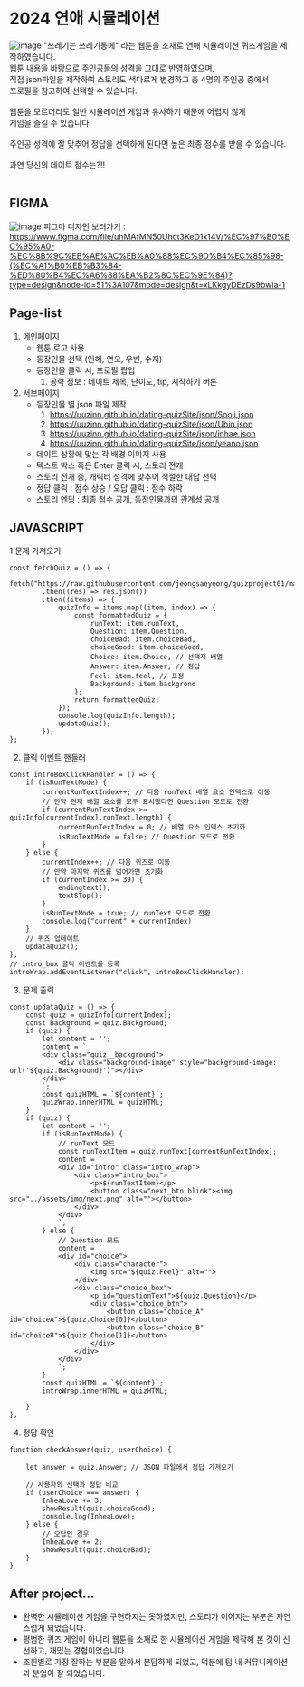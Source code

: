# 2024 연애 시뮬레이션
![image](https://github.com/uUZINN/dating-quizSite/assets/89904583/933b43af-1dc9-4213-a84d-7896a7fb1040)
"쓰레기는 쓰레기통에" 라는 웹툰을 소재로 연애 시뮬레이션 퀴즈게임을 제작하였습니다.<br>
웹툰 내용을 바탕으로 주인공들의 성격을 그대로 반영하였으며,<br>
직접 json파일을 제작하여 스토리도 색다르게 변경하고 총 4명의 주인공 중에서<br>
프로필을 참고하여 선택할 수 있습니다.<br>
<br>
웹툰을 모르더라도 일반 시뮬레이션 게임과 유사하기 때문에 어렵지 않게<br>
게임을 즐길 수 있습니다. <br>
<br>
주인공 성격에 잘 맞추어 정답을 선택하게 된다면 높은 최종 점수를 받을 수 있습니다.<br>
<br>
과연 당신의 데이트 점수는?!!<br>
<br>

## FIGMA 
![image](https://github.com/uUZINN/dating-quizSite/assets/89904583/3410cf0b-b24f-49b9-889a-dfec952da925)
피그마 디자인 보러가기 : https://www.figma.com/file/uhMAfMN50Uhct3KeD1x14V/%EC%97%B0%EC%95%A0-%EC%8B%9C%EB%AE%AC%EB%A0%88%EC%9D%B4%EC%85%98-(%EC%A1%B0%EB%B3%84-%ED%80%B4%EC%A6%88%EA%B2%8C%EC%9E%84)?type=design&node-id=51%3A107&mode=design&t=xLKkgyDEzDs9bwia-1

## Page-list
1. 메인페이지<br>
   - 웹툰 로고 사용<br>
   - 등장인물 선택 (인혜, 연오, 우빈, 수지)<br>
   - 등장인물 클릭 시, 프로필 팝업<br>
     1) 공략 정보 : 데이트 제목, 난이도, tip, 시작하기 버튼<br>
2. 서브페이지<br>
   - 등장인물 별 json 파일 제작<br>
     1) https://uuzinn.github.io/dating-quizSite/json/Sooji.json<br>
     2) https://uuzinn.github.io/dating-quizSite/json/Ubin.json<br>
     3) https://uuzinn.github.io/dating-quizSite/json/inhae.json<br>
     4) https://uuzinn.github.io/dating-quizSite/json/yeano.json<br>
   - 데이트 상황에 맞는 각 배경 이미지 사용<br>
   - 텍스트 박스 혹은 Enter 클릭 시, 스토리 전개<br>
   - 스토리 전개 중, 캐릭터 성격에 맞추어 적절한 대답 선택<br>
   - 정답 클릭 : 점수 상승 / 오답 클릭 : 점수 하락<br>
   - 스토리 엔딩 : 최종 점수 공개, 등장인물과의 관계성 공개<br>
   
## JAVASCRIPT
1.문제 가져오기
```
const fetchQuiz = () => {
    fetch("https://raw.githubusercontent.com/jeongsaeyeong/quizproject01/main/Sooji.json")
        .then((res) => res.json())
        .then((items) => {
            quizInfo = items.map((item, index) => {
                const formattedQuiz = {
                    runText: item.runText,
                    Question: item.Question,
                    choiceBad: item.choiceBad,
                    choiceGood: item.choiceGood,
                    Choice: item.Choice, // 선택지 배열
                    Answer: item.Answer, // 정답
                    Feel: item.feel, // 표정
                    Background: item.backgrond
                };
                return formattedQuiz;
            });
            console.log(quizInfo.length);
            updataQuiz();
        });
};
```
2. 클릭 이벤트 핸들러
```
const introBoxClickHandler = () => {
    if (isRunTextMode) {
        currentRunTextIndex++; // 다음 runText 배열 요소 인덱스로 이동
        // 만약 현재 배열 요소를 모두 표시했다면 Question 모드로 전환
        if (currentRunTextIndex >= quizInfo[currentIndex].runText.length) {
            currentRunTextIndex = 0; // 배열 요소 인덱스 초기화
            isRunTextMode = false; // Question 모드로 전환
        }
    } else {
        currentIndex++; // 다음 퀴즈로 이동
        // 만약 마지막 퀴즈를 넘어가면 초기화
        if (currentIndex >= 39) {
            endingtext();
            textSTop();
        }
        isRunTextMode = true; // runText 모드로 전환
        console.log("current" + currentIndex)
    }
    // 퀴즈 업데이트
    updataQuiz();
};
// intro_box 클릭 이벤트를 등록
introWrap.addEventListener("click", introBoxClickHandler);
```
3. 문제 출력
```
const updataQuiz = () => {
    const quiz = quizInfo[currentIndex];
    const Background = quiz.Background;
    if (quiz) {
        let content = '';
        content = `
        <div class="quiz__background">
            <div class="background-image" style="background-image: url('${quiz.Background}')"></div>
        </div>
        `;
        const quizHTML = `${content}`;
        quizWrap.innerHTML = quizHTML;
    }
    if (quiz) {
        let content = '';
        if (isRunTextMode) {
            // runText 모드
            const runTextItem = quiz.runText[currentRunTextIndex];
            content = `
            <div id="intro" class="intro_wrap">
                <div class="intro_box">
                    <p>${runTextItem}</p>
                    <button class="next_btn blink"><img src="../assets/img/next.png" alt=""></button>
                </div>
            </div>
            `;
        } else {
            // Question 모드
            content = `
            <div id="choice">
                <div class="character">
                    <img src="${quiz.Feel}" alt="">
                </div>
                <div class="choice_box">
                    <p id="questionText">${quiz.Question}</p>
                    <div class="choice_btn">
                        <button class="choice_A" id="choiceA">${quiz.Choice[0]}</button>
                        <button class="choice_B" id="choiceB">${quiz.Choice[1]}</button>
                    </div>
                </div>
            </div>
            `;
        }
        const quizHTML = `${content}`;
        introWrap.innerHTML = quizHTML;

    }
};
```
4. 정답 확인
```
function checkAnswer(quiz, userChoice) {

    let answer = quiz.Answer; // JSON 파일에서 정답 가져오기

    // 사용자의 선택과 정답 비교
    if (userChoice === answer) {
        InheaLove += 3;
        showResult(quiz.choiceGood);
        console.log(InheaLove);
    } else {
        // 오답인 경우
        InheaLove += 2;
        showResult(quiz.choiceBad);
    }
}
```

## After project...
- 완벽한 시뮬레이션 게임을 구현하지는 못하였지만, 스토리가 이어지는 부분은 자연스럽게 되었습니다.
- 평범한 퀴즈 게임이 아니라 웹툰을 소재로 한 시뮬레이션 게임을 제작해 본 것이 신선하고, 재밌는 경험이었습니다.
- 조원별로 가장 잘하는 부분을 맡아서 분담하게 되었고, 덕분에 팀 내 커뮤니케이션과 분업이 잘 되었습니다.

